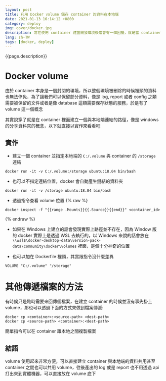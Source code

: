 ```yaml
---
layout: post
title: 利用 Docker volume 儲存 container 的資料在本地端
date: 2021-01-13 16:14:12 +0800
category: deploy
img: cover/docker.jpg
description: 常在使用 container 建置開發環境後常會有一個困擾，就是當 container 被刪除的時候裡面的資料也會一併消失，或是 container 之間要共用一些檔案的時候都會有一些困難點，於是就有 docker volume 的機制出來了
lang: zh-TW
tags: [docker, deploy]
---
```


{{page.description}}

# Docker volume

由於 container 本身是一個封閉的環境，所以整個環境被刪除的時候裡頭的資料也無法倖免，為了讓我們可以保留部分資料，像是 log, report 或者 config 之類需要被保留的文件或者是像 database 這類需要保存狀態的服務，於是有了 volume 這一個概念

其實說穿了就是在 container 裡面建立一個與本地端連結的路徑，像是 windows 的分享資料夾的概念，以下就直接以實作來看看吧

## 實作
+ 建立一個 container 並指定本地端的 `C:/.volume` 與 container 的 `/storage` 連結

```
docker run -it -v C:/.volume:/storage ubuntu:18.04 bin/bash
```

+ 也可以不指定連結位置，docker 會自動產生鏈結的資料夾

```
docker run -it -v /storage ubuntu:18.04 bin/bash
```

+ 透過指令查看 volume 位置
{% raw %}
```
docker inspect -f "{{range .Mounts}}{{.Source}}{{end}}" <container_id>
```
{% endraw %}
+ 如果在 Windows 上建立的話會發現實際上路徑並不存在，因為 Window 版的 docker 實際上是透過 WSL 去執行的，以 Windows 來說的話會放在 `\\wsl$\docker-desktop-data\version-pack-data\community\docker\volumes` 裡面，是個十分神奇的位置

+ 也可以加在 Dockerfile 裡頭，其實跟指令沒什麼差異

```
VOLUME "C:/.volume" "/storage"
```
# 其他傳遞檔案的方法

有時候只是臨時需要來回傳個檔案，在建立 container 的時候並沒有事先掛上 volume，那也可以透過下面的方式來做到檔案傳遞:

```
docker cp <container>:<source-path> <dest-path>
docker cp <source-path> <container>:<dest-path>
```

簡單指令可以在 container 跟本地之間複製檔案

## 結語

volume 使用起來非常方便，可以直接建立 container 與本地端的資料共用甚至 container 之間也可以共用 volume，往後產出的 log 或是 report 也不用透過 api 打出來到實體機器，可以直接放在 volume 底下